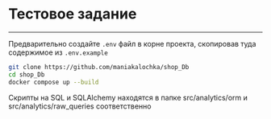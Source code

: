 # Тестовое задание
---

Предварительно создайте `.env` файл в корне проекта, скопировав туда содержимое из `.env.example` 

```bash
git clone https://github.com/maniakalochka/shop_Db
cd shop_Db
docker compose up --build
```

Скрипты на SQL и SQLAlchemy находятся в папке src/analytics/orm и src/analytics/raw_queries соответственно